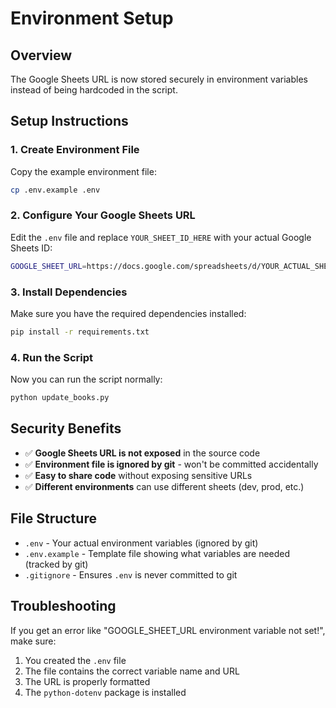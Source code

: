 # Environment Setup

## Overview
The Google Sheets URL is now stored securely in environment variables instead of being hardcoded in the script.

## Setup Instructions

### 1. Create Environment File
Copy the example environment file:
```bash
cp .env.example .env
```

### 2. Configure Your Google Sheets URL
Edit the `.env` file and replace `YOUR_SHEET_ID_HERE` with your actual Google Sheets ID:
```bash
GOOGLE_SHEET_URL=https://docs.google.com/spreadsheets/d/YOUR_ACTUAL_SHEET_ID/edit?usp=sharing
```

### 3. Install Dependencies
Make sure you have the required dependencies installed:
```bash
pip install -r requirements.txt
```

### 4. Run the Script
Now you can run the script normally:
```bash
python update_books.py
```

## Security Benefits

- ✅ **Google Sheets URL is not exposed** in the source code
- ✅ **Environment file is ignored by git** - won't be committed accidentally
- ✅ **Easy to share code** without exposing sensitive URLs
- ✅ **Different environments** can use different sheets (dev, prod, etc.)

## File Structure

- `.env` - Your actual environment variables (ignored by git)
- `.env.example` - Template file showing what variables are needed (tracked by git)
- `.gitignore` - Ensures `.env` is never committed to git

## Troubleshooting

If you get an error like "GOOGLE_SHEET_URL environment variable not set!", make sure:

1. You created the `.env` file
2. The file contains the correct variable name and URL
3. The URL is properly formatted
4. The `python-dotenv` package is installed 